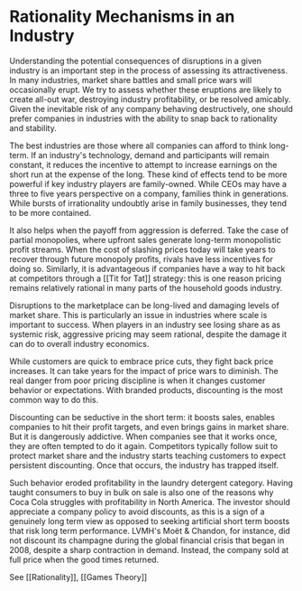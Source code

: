 # Rationality Mechanisms in an Industry

Understanding the potential consequences of disruptions in a given industry is an important step in the process of assessing its attractiveness. In many industries, market share battles and small price wars will occasionally erupt.  We try to assess whether these eruptions are likely to create all-out war, destroying industry profitability, or be resolved amicably. Given the inevitable risk of any company behaving destructively, one should prefer companies in industries with the ability to snap back to rationality and stability. 

The best industries are those where all companies can afford to think long-term. If an industry's technology, demand and participants will remain constant, it reduces the incentive to attempt to increase earnings on the short run at the expense of the long.  These kind of effects tend to be more powerful if key industry players are family-owned. While CEOs may have a three to five years perspective on a company, families think in generations. While bursts of irrationality undoubtly arise in family businesses, they tend to be more contained.

It also helps when the payoff from aggression is deferred. Take the case of partial monopolies, where upfront sales generate long-term monopolistic profit streams. When the cost of slashing prices today will take years to recover through future monopoly profits, rivals have less incentives for doing so. Similarly, it is advantageous if companies have a way to hit back at competitors through a [[Tit for Tat]] strategy: this is one reason pricing remains relatively rational in many parts of the household goods industry.

Disruptions to the marketplace can be long-lived and damaging levels of market share. This is particularly an issue in industries where scale is important to success. When players in an industry see losing share as as systemic risk, aggressive pricing may seem rational, despite the damage it can do to overall industry economics.

While customers are quick to embrace price cuts, they fight back price increases. It can take years for the impact of price wars to diminish. The real danger from poor pricing discipline is when it changes customer behavior or expectations. With branded products, discounting is the most common way to do this.

Discounting can be seductive in the short term: it boosts sales, enables companies to hit their profit targets, and even brings gains in market share. But it is dangerously addictive. When companies see that it works once, they are often tempted to do it again. Competitors typically follow suit to protect market share and the industry starts teaching customers to expect persistent discounting. Once that occurs, the industry has trapped itself.

Such behavior eroded profitability in the laundry detergent category. Having taught consumers to buy in bulk on sale is also one of the reasons why Coca Cola struggles with profitability in North America. The investor should appreciate a company policy to avoid discounts, as this is a sign of a genuinely long term view as opposed to seeking artificial short term boosts that risk long term performance. LVMH's Moët & Chandon, for instance, did not discount its champagne during the global financial crisis that began in 2008, despite a sharp contraction in demand. Instead, the company sold at full price when the good times returned. 


See [[Rationality]], [[Games Theory]]